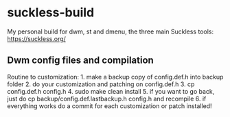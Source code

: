 # suckless-build
My personal build for dwm, st and dmenu, the three main Suckless tools: https://suckless.org/

## Dwm config files and compilation

Routine to customization:
    1. make a backup copy of config.def.h into backup folder
    2. do your customization and patching on config.def.h
    3. cp config.def.h config.h
    4. sudo make clean install
    5. if you want to go back, just do cp backup/config.def.lastbackup.h config.h and recompile
    6. if everything works do a commit for each customization or patch installed!
    
